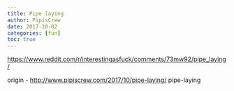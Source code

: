 ```yaml
---
title: Pipe laying
author: PipisCrew
date: 2017-10-02
categories: [fun]
toc: true
---
```


https://www.reddit.com/r/interestingasfuck/comments/73mw92/pipe_laying/

origin - http://www.pipiscrew.com/2017/10/pipe-laying/ pipe-laying